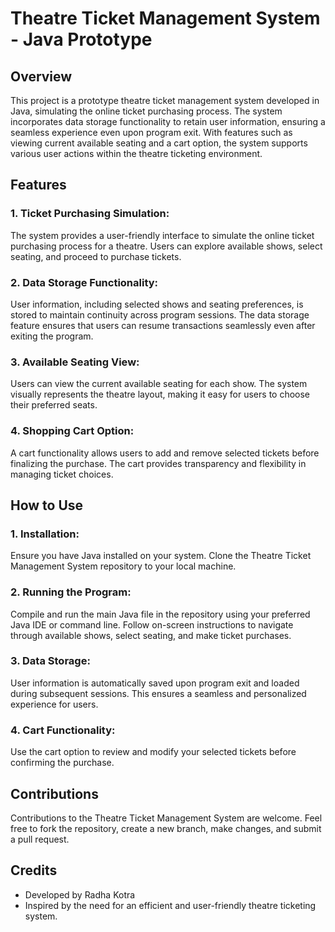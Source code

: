 # Theatre Ticket Management System - Java Prototype
## Overview
This project is a prototype theatre ticket management system developed in Java, simulating the online ticket purchasing process. The system incorporates data storage functionality to retain user information, ensuring a seamless experience even upon program exit. With features such as viewing current available seating and a cart option, the system supports various user actions within the theatre ticketing environment.

## Features
### 1. Ticket Purchasing Simulation:

The system provides a user-friendly interface to simulate the online ticket purchasing process for a theatre.
Users can explore available shows, select seating, and proceed to purchase tickets.
### 2. Data Storage Functionality:

User information, including selected shows and seating preferences, is stored to maintain continuity across program sessions.
The data storage feature ensures that users can resume transactions seamlessly even after exiting the program.
### 3. Available Seating View:

Users can view the current available seating for each show.
The system visually represents the theatre layout, making it easy for users to choose their preferred seats.
### 4. Shopping Cart Option:

A cart functionality allows users to add and remove selected tickets before finalizing the purchase.
The cart provides transparency and flexibility in managing ticket choices.
## How to Use
### 1. Installation:

Ensure you have Java installed on your system.
Clone the Theatre Ticket Management System repository to your local machine.
### 2. Running the Program:

Compile and run the main Java file in the repository using your preferred Java IDE or command line.
Follow on-screen instructions to navigate through available shows, select seating, and make ticket purchases.
### 3. Data Storage:

User information is automatically saved upon program exit and loaded during subsequent sessions.
This ensures a seamless and personalized experience for users.
### 4. Cart Functionality:

Use the cart option to review and modify your selected tickets before confirming the purchase.
## Contributions
Contributions to the Theatre Ticket Management System are welcome. Feel free to fork the repository, create a new branch, make changes, and submit a pull request.

## Credits
* Developed by Radha Kotra
* Inspired by the need for an efficient and user-friendly theatre ticketing system.
